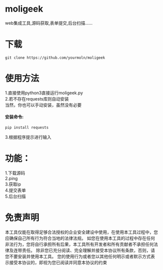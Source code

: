 # moligeek
web集成工具,源码获取,表单提交,后台扫描...... 
# 下载
    git clone https://github.com/yourmoln/moligeek 
# 使用方法  
1.直接使用python3直接运行moligeek.py  
2.若不存在requests库则自动安装   
当然，你也可以手动安装，虽然没有必要
  #### 安装命令:
    pip install requests  
3.根据程序提示进行输入  
# 功能：
1.下载源码  
2.ping  
3.获取ip  
4.提交表单  
5.后台扫描  
# 免责声明
本工具仅能在取得足够合法授权的企业安全建设中使用，在使用本工具过程中，您应确保自己所有行为符合当地的法律法规。 如您在使用本工具的过程中存在任何非法行为，您将自行承担所有后果，本工具所有开发者和所有贡献者不承担任何法律及连带责任。 除非您已充分阅读、完全理解并接受本协议所有条款，否则，请您不要安装并使用本工具。 您的使用行为或者您以其他任何明示或者默示方式表示接受本协议的，即视为您已阅读并同意本协议的约束

